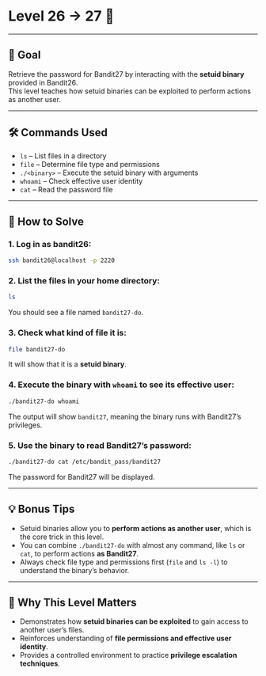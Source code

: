 # Level 26 → 27 🔐

---

## 🎯 Goal  

Retrieve the password for Bandit27 by interacting with the **setuid binary** provided in Bandit26.  
This level teaches how setuid binaries can be exploited to perform actions as another user.  

---

## 🛠 Commands Used  

- `ls` – List files in a directory  
- `file` – Determine file type and permissions  
- `./<binary>` – Execute the setuid binary with arguments  
- `whoami` – Check effective user identity  
- `cat` – Read the password file  

---

## 🚀 How to Solve  

### 1. Log in as bandit26:
```bash
ssh bandit26@localhost -p 2220
```

### 2. List the files in your home directory:
```bash
ls
```
You should see a file named `bandit27-do`.  

### 3. Check what kind of file it is:
```bash
file bandit27-do
```
It will show that it is a **setuid binary**.  

### 4. Execute the binary with `whoami` to see its effective user:
```bash
./bandit27-do whoami
```
The output will show `bandit27`, meaning the binary runs with Bandit27’s privileges.  

### 5. Use the binary to read Bandit27’s password:
```bash
./bandit27-do cat /etc/bandit_pass/bandit27
```
The password for Bandit27 will be displayed.  

---

## 💡 Bonus Tips  

- Setuid binaries allow you to **perform actions as another user**, which is the core trick in this level.  
- You can combine `./bandit27-do` with almost any command, like `ls` or `cat`, to perform actions **as Bandit27**.  
- Always check file type and permissions first (`file` and `ls -l`) to understand the binary’s behavior.  

---

## 🧠 Why This Level Matters  

- Demonstrates how **setuid binaries can be exploited** to gain access to another user’s files.  
- Reinforces understanding of **file permissions and effective user identity**.  
- Provides a controlled environment to practice **privilege escalation techniques**.  
